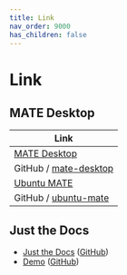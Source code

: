 ```yaml
---
title: Link
nav_order: 9000
has_children: false
---
```



# Link


## MATE Desktop

| Link |
| ---- |
| [MATE Desktop](https://mate-desktop.org) |
| GitHub / [mate-desktop](https://github.com/mate-desktop) |
| [Ubuntu MATE](https://ubuntu-mate.org/) |
| GitHub / [ubuntu-mate](https://github.com/ubuntu-mate) |




## Just the Docs

* [Just the Docs](https://pmarsceill.github.io/just-the-docs/) ([GitHub](https://github.com/pmarsceill/just-the-docs))
* [Demo](https://pmarsceill.github.io/jtd-remote/) ([GitHub](https://github.com/pmarsceill/jtd-remote))
